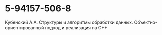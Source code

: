 # 5-94157-506-8
Кубенский А.А. Структуры и алгоритмы обработки данных. Объектно-ориентированный подход и реализация на C++
